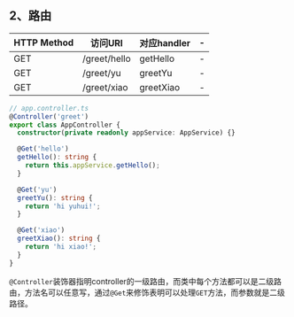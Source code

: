 ## 

## 2、路由

|HTTP Method|访问URI|对应handler|-|
|-|-|-|-|
|GET|/greet/hello|getHello|-|
|GET|/greet/yu|greetYu|-|
|GET|/greet/xiao|greetXiao|-|

```ts
// app.controller.ts
@Controller('greet')
export class AppController {
  constructor(private readonly appService: AppService) {}

  @Get('hello')
  getHello(): string {
    return this.appService.getHello();
  }

  @Get('yu')
  greetYu(): string {
    return 'hi yuhui!';
  }

  @Get('xiao')
  greetXiao(): string {
    return 'hi xiao!';
  }
}
```

`@Controller`装饰器指明controller的一级路由，而类中每个方法都可以是二级路由，方法名可以任意写，通过`@Get`来修饰表明可以处理`GET`方法，而参数就是二级路径。